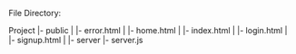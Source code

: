 File Directory:

Project
|- public
|  |- error.html
|  |- home.html
|  |- index.html
|  |- login.html
|  |- signup.html
|
|- server
   |- server.js
